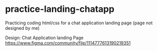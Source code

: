 # practice-landing-chatapp
Practicing coding html/css for a chat application landing page (page not designed by me)

Design:
Chat Application landing Page
https://www.figma.com/community/file/1114777613190219351
